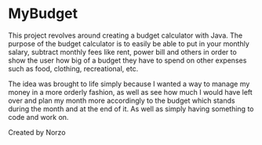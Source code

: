 # MyBudget

This project revolves around creating a budget calculator with Java.
The purpose of the budget calculator is to easily be able to put in your monthly salary, subtract monthly fees like rent, power bill and others in order to show the user how big of a budget they have to spend on other expenses such as food, clothing, recreational, etc.

The idea was brought to life simply because I wanted a way to manage my money in a more orderly fashion, as well as see how much I would have left over and plan my month more accordingly to the budget which stands during the month and at the end of it.
As well as simply having something to code and work on.

Created by Norzo

